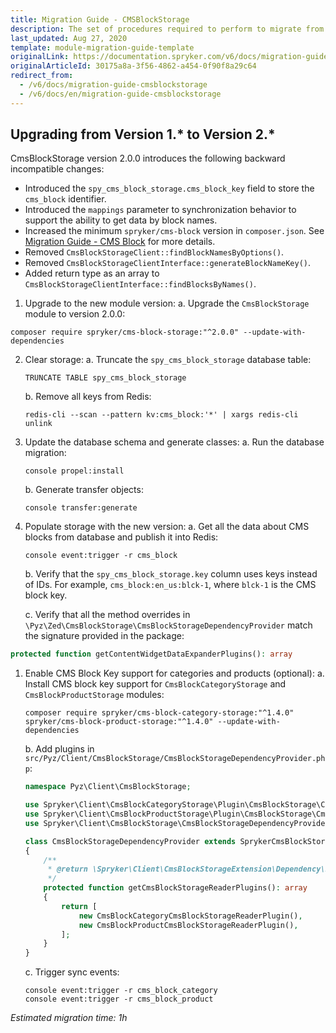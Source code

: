 ```yaml
---
title: Migration Guide - CMSBlockStorage
description: The set of procedures required to perform to migrate from one version of the CMS Block Storage module to another.
last_updated: Aug 27, 2020
template: module-migration-guide-template
originalLink: https://documentation.spryker.com/v6/docs/migration-guide-cmsblockstorage
originalArticleId: 30175a8a-3f56-4862-a454-0f90f8a29c64
redirect_from:
  - /v6/docs/migration-guide-cmsblockstorage
  - /v6/docs/en/migration-guide-cmsblockstorage
---
```


## Upgrading from Version 1.* to Version 2.*

CmsBlockStorage version 2.0.0 introduces the following backward incompatible changes:

* Introduced the `spy_cms_block_storage.cms_block_key` field to store the `cms_block` identifier.
* Introduced the `mappings` parameter to synchronization behavior to support the ability to get data by block names.
* Increased the minimum `spryker/cms-block` version in `composer.json`. See [Migration Guide - CMS Block](/docs/scos/dev/module-migration-guides/{{page.version}}/migration-guide-cmsblock.html#upgrading-from-version-2-to-version-3) for more details.
* Removed `CmsBlockStorageClient::findBlockNamesByOptions()`.
* Removed `CmsBlockStorageClientInterface::generateBlockNameKey()`.
* Added return type as an array to `CmsBlockStorageClientInterface::findBlocksByNames()`.

1. Upgrade to the new module version:
    a. Upgrade the `CmsBlockStorage` module to version 2.0.0:
```shell
composer require spryker/cms-block-storage:"^2.0.0" --update-with-dependencies
```

2. Clear storage:
    a. Truncate the `spy_cms_block_storage` database table:
    ```shell
    TRUNCATE TABLE spy_cms_block_storage
    ```
    b. Remove all keys from Redis:
    ```shell
    redis-cli --scan --pattern kv:cms_block:'*' | xargs redis-cli unlink
    ```

3. Update the database schema and generate classes:
    a. Run the database migration:
    ```shell
    console propel:install
    ```
    b. Generate transfer objects:
    ```shell
    console transfer:generate
    ```
4. Populate storage with the new version:
    a. Get all the data about CMS blocks from database and publish it into Redis:
    ```shell
    console event:trigger -r cms_block
    ```
    b. Verify that the `spy_cms_block_storage.key` column uses keys instead of IDs. For example, `cms_block:en_us:blck-1`, where `blck-1` is the CMS block key.

    c. Verify that all the method overrides in `\Pyz\Zed\CmsBlockStorage\CmsBlockStorageDependencyProvider` match the signature provided in the package:
```php
protected function getContentWidgetDataExpanderPlugins(): array
```

1. Enable CMS Block Key support for categories and products (optional):
    a. Install CMS block key support for `CmsBlockCategoryStorage` and `CmsBlockProductStorage` modules:
    ```shell
    composer require spryker/cms-block-category-storage:"^1.4.0" spryker/cms-block-product-storage:"^1.4.0" --update-with-dependencies
    ```
    b. Add plugins in `src/Pyz/Client/CmsBlockStorage/CmsBlockStorageDependencyProvider.php`:
    ```php        
    namespace Pyz\Client\CmsBlockStorage;

    use Spryker\Client\CmsBlockCategoryStorage\Plugin\CmsBlockStorage\CmsBlockCategoryCmsBlockStorageReaderPlugin;
    use Spryker\Client\CmsBlockProductStorage\Plugin\CmsBlockStorage\CmsBlockProductCmsBlockStorageReaderPlugin;
    use Spryker\Client\CmsBlockStorage\CmsBlockStorageDependencyProvider as SprykerCmsBlockStorageDependencyProvider;

    class CmsBlockStorageDependencyProvider extends SprykerCmsBlockStorageDependencyProvider
    {
        /**
         * @return \Spryker\Client\CmsBlockStorageExtension\Dependency\Plugin\CmsBlockStorageReaderPluginInterface[]
         */
        protected function getCmsBlockStorageReaderPlugins(): array
        {
            return [
                new CmsBlockCategoryCmsBlockStorageReaderPlugin(),
                new CmsBlockProductCmsBlockStorageReaderPlugin(),
            ];
        }
    }
    ```

    c. Trigger sync events:
    ```shell
    console event:trigger -r cms_block_category
    console event:trigger -r cms_block_product
    ```

*Estimated migration time: 1h*
